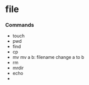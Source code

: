 # file

### Commands

- touch 
- pwd
- find 
- cp
- mv
mv a b: filename change a to b
- rm
- mrdir
- echo
- 